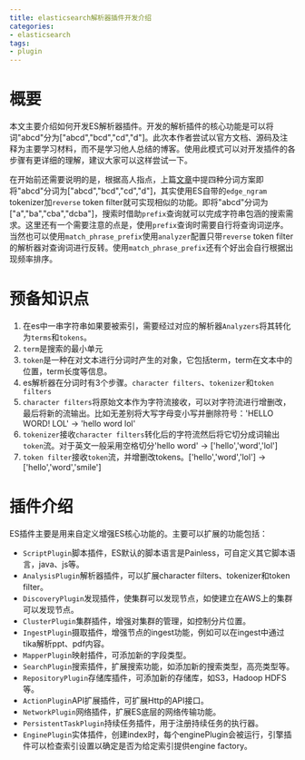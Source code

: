 ```yaml
---
title: elasticsearch解析器插件开发介绍
categories:
- elasticsearch
tags:
- plugin
---
```


# 概要
本文主要介绍如何开发ES解析器插件。开发的解析插件的核心功能是可以将词"abcd"分为\["abcd","bcd","cd","d"\]。此次本作者尝试以官方文档、源码及注释为主要学习材料，而不是学习他人总结的博客。使用此模式可以对开发插件的各步骤有更详细的理解，建议大家可以这样尝试一下。  

在开始前还需要说明的是，根据高人指点，上篇[文章](http://blog.gaiaproject.club/es-contains-search/)中提四种分词方案即将"abcd"分词为\["abcd","bcd","cd","d"\]，其实使用ES自带的`edge_ngram` tokenizer加`reverse` token filter就可实现相似的功能。即将"abcd"分词为\["a","ba","cba","dcba"\]，搜索时借助`prefix`查询就可以完成字符串包涵的搜索需求。这里还有一个需要注意的点是，使用`prefix`查询时需要自行将查询词逆序。当然也可以使用`match_phrase_prefix`使用`analyzer`配置只带`reverse` token filter的解析器对查询词进行反转。使用`match_phrase_prefix`还有个好出会自行根据出现频率排序。

# 预备知识点
1. 在es中一串字符串如果要被索引，需要经过对应的解析器`Analyzers`将其转化为`terms`和`tokens`。
2. `term`是搜索的最小单元
3. `token`是一种在对文本进行分词时产生的对象，它包括term，term在文本中的位置，term长度等信息。
4. es解析器在分词时有3个步骤。`character filters`、`tokenizer`和`token filters`
5. `character filters`将原始文本作为字符流接收，可以对字符流进行增删改，最后将新的流输出。比如无差别将大写字母变小写并删除符号：'HELLO WORD! LOL' -> 'hello word lol'
6. `tokenizer`接收`character filters`转化后的字符流然后将它切分成词输出`token`流。对于英文一般采用空格切分'hello word' -> \['hello','word','lol'\]
7. `token filter`接收`token`流，并增删改tokens。\['hello','word','lol'\] -> \['hello','word','smile'\]

# 插件介绍
ES插件主要是用来自定义增强ES核心功能的。主要可以扩展的功能包括：
* `ScriptPlugin`脚本插件，ES默认的脚本语言是Painless，可自定义其它脚本语言，java、js等。
* `AnalysisPlugin`解析器插件，可以扩展character filters、tokenizer和token filter。
* `DiscoveryPlugin`发现插件，使集群可以发现节点，如使建立在AWS上的集群可以发现节点。
* `ClusterPlugin`集群插件，增强对集群的管理，如控制分片位置。
* `IngestPlugin`摄取插件，增强节点的ingest功能，例如可以在ingest中通过tika解析ppt、pdf内容。
* `MapperPlugin`映射插件，可添加新的字段类型。
* `SearchPlugin`搜索插件，扩展搜索功能，如添加新的搜索类型，高亮类型等。
* `RepositoryPlugin`存储库插件，可添加新的存储库，如S3，Hadoop HDFS等。
* `ActionPlugin`API扩展插件，可扩展Http的API接口。
* `NetworkPlugin`网络插件，扩展ES底层的网络传输功能。
* `PersistentTaskPlugin`持续任务插件，用于注册持续任务的执行器。
* `EnginePlugin`实体插件，创建index时，每个enginePlugin会被运行，引擎插件可以检查索引设置以确定是否为给定索引提供engine factory。

